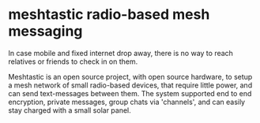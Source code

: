 # meshtastic radio-based mesh messaging

In case mobile and fixed internet drop away, there is no way to reach relatives or friends to check in on them.

Meshtastic is an open source project, with open source hardware, to setup a mesh network of small radio-based devices,
that require little power, and can send text-messages between them. The system supported end to end encryption, private
messages, group chats via 'channels', and can easily stay charged with a small solar panel.


